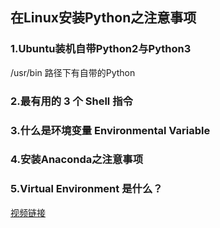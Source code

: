 ## 在Linux安装Python之注意事项

### 1.Ubuntu装机自带Python2与Python3
/usr/bin 路径下有自带的Python

### 2.最有用的 3 个 Shell 指令

### 3.什么是环境变量 Environmental Variable

### 4.安装Anaconda之注意事项

### 5.Virtual Environment 是什么？

[视频链接]()
